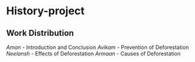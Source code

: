 # History-project
## Work Distribution
*Aman* - Introduction and Conclusion
*Avikam* - Prevention of Deforestation
*Neelansh* - Effects of Deforestation
*Armaan* - Causes of Deforestation
